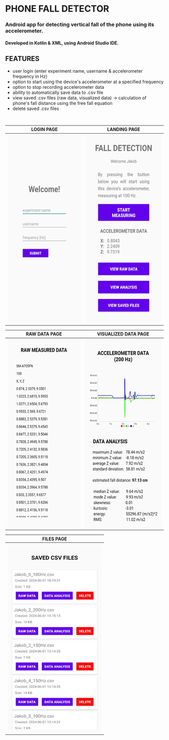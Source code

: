 # PHONE FALL DETECTOR

### Android app for detecting vertical fall of the phone using its accelerometer.
#### Developed in Kotlin & XML, using Android Studio IDE.

## FEATURES
- user login (enter experiment name, username & accelerometer frequency in Hz)
- option to start using the device's accelerometer at a specified frequency
- option to stop recording accelerometer data
- ability to automatically save data to .csv file
- view saved .csv files (raw data, visualized data) &rarr; calculation of phone's fall distance using the free fall equation
- delete saved .csv files
</br>

| LOGIN PAGE                                                                                 | LANDING PAGE                                                                                  |
| :---:                                                                                      | :---:                                                                                         |
| <img src="screenshots/login.jpg" alt="login_page" style="height: 600px; width: 300px;" />  | <img src="screenshots/measure.jpg" alt="landing_page" style="height: 600px; width: 300px;" /> |

| RAW DATA PAGE                                                                              | VISUALIZED DATA PAGE                                                                                      |
| :---:                                                                                      | :---:                                                                                                     |
| <img src="screenshots/raw_data.jpg" alt="raw_data" style="height: 600px; width: 300px;" /> | <img src="screenshots/visualized_data.jpg" alt="visualized data" style="height: 600px; width: 300px;" />  |

| FILES PAGE                                                                                                |
| :---:                                                                                                     |
| <img src="screenshots/files_list.jpg" alt="files_list_page" style="height: 600px; width: 300px;" />       |
